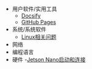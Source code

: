 - 用户软件/实用工具
	- [Docsify](docsify.md)
	- [GitHub Pages](github_pages.md)
- 系统/系统软件
	- [Linux相关问题](Linux.md)
- 网络
- 编程语言
- 硬件
	-[Jetson Nano启动和连接](jetson_nano.md)